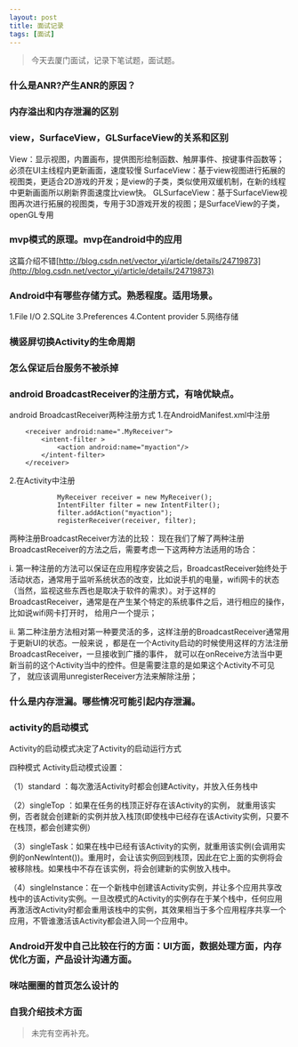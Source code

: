 ```yaml
---
layout: post
title: 面试记录
tags: [面试]
---
```


> 今天去厦门面试，记录下笔试题，面试题。

### 什么是ANR?产生ANR的原因？


### 内存溢出和内存泄漏的区别


### view，SurfaceView，GLSurfaceView的关系和区别
View：显示视图，内置画布，提供图形绘制函数、触屏事件、按键事件函数等；必须在UI主线程内更新画面，速度较慢
SurfaceView：基于view视图进行拓展的视图类，更适合2D游戏的开发；是view的子类，类似使用双缓机制，在新的线程中更新画面所以刷新界面速度比view快。
GLSurfaceView：基于SurfaceView视图再次进行拓展的视图类，专用于3D游戏开发的视图；是SurfaceView的子类，openGL专用


### mvp模式的原理。mvp在android中的应用
这篇介绍不错[http://blog.csdn.net/vector_yi/article/details/24719873](http://blog.csdn.net/vector_yi/article/details/24719873)

### Android中有哪些存储方式。熟悉程度。适用场景。
1.File I/O
2.SQLite
3.Preferences
4.Content provider
5.网络存储 

### 横竖屏切换Activity的生命周期


### 怎么保证后台服务不被杀掉


### android BroadcastReceiver的注册方式，有啥优缺点。
android BroadcastReceiver两种注册方式
1.在AndroidManifest.xml中注册

        <receiver android:name=".MyReceiver">
            <intent-filter >
                <action android:name="myaction"/>
            </intent-filter>
        </receiver>
2.在Activity中注册

                MyReceiver receiver = new MyReceiver();
                IntentFilter filter = new IntentFilter();
                filter.addAction("myaction");
                registerReceiver(receiver, filter);
                
两种注册BroadcastReceiver方法的比较：
现在我们了解了两种注册BroadcastReceiver的方法之后，需要考虑一下这两种方法适用的场合：

i. 第一种注册的方法可以保证在应用程序安装之后，BroadcastReceiver始终处于活动状态，通常用于监听系统状态的改变，比如说手机的电量，wifi网卡的状态
（当然，监视这些东西也是取决于软件的需求）。对于这样的BroadcastReceiver，通常是在产生某个特定的系统事件之后，进行相应的操作，比如说wifi网卡打开时，
给用户一个提示；

ii. 第二种注册方法相对第一种要灵活的多，这样注册的BroadcastReceiver通常用于更新UI的状态。一般来说
，都是在一个Activity启动的时候使用这样的方法注册BroadcastReceiver，一旦接收到广播的事件，
就可以在onReceive方法当中更新当前的这个Activity当中的控件。但是需要注意的是如果这个Activity不可见了，
就应该调用unregisterReceiver方法来解除注册；

### 什么是内存泄漏。哪些情况可能引起内存泄漏。


### activity的启动模式
Activity的启动模式决定了Activity的启动运行方式

四种模式
Activity启动模式设置： <activity android:name=".MainActivity" android:launchMode="standard" />

（1）standard ：每次激活Activity时都会创建Activity，并放入任务栈中

（2）singleTop ：如果在任务的栈顶正好存在该Activity的实例， 就重用该实例，否者就会创建新的实例并放入栈顶(即使栈中已经存在该Activity实例，只要不在栈顶，都会创建实例）

（3）singleTask：如果在栈中已经有该Activity的实例，就重用该实例(会调用实例的onNewIntent())。重用时，会让该实例回到栈顶，因此在它上面的实例将会被移除栈。如果栈中不存在该实例，将会创建新的实例放入栈中。

（4）singleInstance：在一个新栈中创建该Activity实例，并让多个应用共享改栈中的该Activity实例。一旦改模式的Activity的实例存在于某个栈中，任何应用再激活改Activity时都会重用该栈中的实例，其效果相当于多个应用程序共享一个应用，不管谁激活该Activity都会进入同一个应用中。



### Android开发中自己比较在行的方面：UI方面，数据处理方面，内存优化方面，产品设计沟通方面。


### 咪咕圈圈的首页怎么设计的


### 自我介绍技术方面



> 未完有空再补充。







